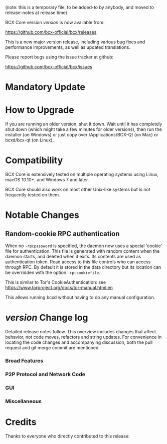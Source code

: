 (note: this is a temporary file, to be added-to by anybody, and moved to release-notes at release time)

BCX Core version *version* is now available from:

  <https://github.com/bcx-official/bcx/releases>

This is a new major version release, including various bug fixes and
performance improvements, as well as updated translations.

Please report bugs using the issue tracker at github:

  <https://github.com/bcx-official/bcx/issues>

Mandatory Update
==============


How to Upgrade
==============

If you are running an older version, shut it down. Wait until it has completely shut down (which might take a few minutes for older versions), then run the installer (on Windows) or just copy over /Applications/BCX-Qt (on Mac) or bcxd/bcx-qt (on Linux).

Compatibility
==============

BCX Core is extensively tested on multiple operating systems using
Linux, macOS 10.10+, and Windows 7 and later.

BCX Core should also work on most other Unix-like systems but is not
frequently tested on them.

Notable Changes
===============

Random-cookie RPC authentication
---------------------------------

When no `-rpcpassword` is specified, the daemon now uses a special 'cookie'
file for authentication. This file is generated with random content when the
daemon starts, and deleted when it exits. Its contents are used as
authentication token. Read access to this file controls who can access through
RPC. By default it is stored in the data directory but its location can be
overridden with the option `-rpccookiefile`.

This is similar to Tor's CookieAuthentication: see
https://www.torproject.org/docs/tor-manual.html.en

This allows running bcxd without having to do any manual configuration.


*version* Change log
=================

Detailed release notes follow. This overview includes changes that affect
behavior, not code moves, refactors and string updates. For convenience in locating
the code changes and accompanying discussion, both the pull request and
git merge commit are mentioned.

### Broad Features
### P2P Protocol and Network Code
### GUI
### Miscellaneous

Credits
=======

Thanks to everyone who directly contributed to this release:

